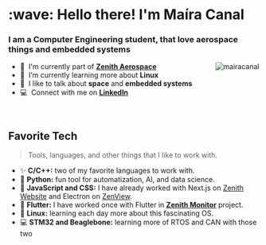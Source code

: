 <h1 align="left">:wave: Hello there! I'm Maíra Canal</h1>
<h3 align="left">I am a Computer Engineering student, that love aerospace things and embedded systems</h3>

<a>
  <img src="https://github-readme-stats.vercel.app/api?username=mairacanal&show_icons=true&count_private=true&include_all_commits=true" alt="mairacanal" align="right" />
</a>

- 🚀 &nbsp;I'm currently part of **[Zenith Aerospace]**
- :seedling: &nbsp;I’m currently learning more about **Linux**
- :speech_balloon: &nbsp;I like to talk about **space** and **embedded systems**
- :computer: &nbsp;Connect with me on **[LinkedIn]**

<br>

<h2 align="left">Favorite Tech</h2>

> Tools, languages, and other things that I like to work with.

- :sparkles: **C/C++:** two of my favorite languages to work with.
- :snake: **Python:** fun tool for automatization, AI, and data science.
- :art: **JavaScript and CSS:** I have already worked with Next.js on [Zenith Website] and Electron on [ZenView].
- :balloon: **Flutter:** I have worked once with Flutter in **[Zenith Monitor]** project.
- :penguin: **Linux:** learning each day more about this fascinating OS.
- :computer: **STM32 and Beaglebone:** learning more of RTOS and CAN with those two

<!-- links -->

[Zenith Aerospace]: https://github.com/zenitheesc "Zenith Aerospace Github Home"
[Zenith Monitor]: https://github.com/zenitheesc/Zenith-Monitor "Zenith Monitor Github"
[Zenith Website]: https://github.com/zenitheesc/zenith-website "Zenith Website Github"
[ZenView]: https://github.com/zenitheesc/ZenView "ZenView Github"
[linkedin]: https://www.linkedin.com/in/mairacanal/ "Maíra Canal LinkedIn"
